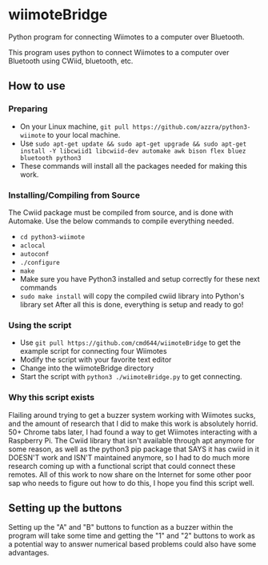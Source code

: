 # wiimoteBridge
Python program for connecting Wiimotes to a computer over Bluetooth.

This program uses python to connect Wiimotes to a computer over Bluetooth using CWiid, bluetooth, etc.

## How to use
### Preparing
- On your Linux machine, `git pull https://github.com/azzra/python3-wiimote` to your local machine.
- Use `sudo apt-get update && sudo apt-get upgrade && sudo apt-get install -Y libcwiid1 libcwiid-dev automake awk bison flex bluez bluetooth python3`
- These commands will install all the packages needed for making this work.
### Installing/Compiling from Source
The Cwiid package must be compiled from source, and is done with Automake. Use the below commands to compile everything needed.
- `cd python3-wiimote`
- `aclocal`
- `autoconf`
- `./configure`
- `make`
- Make sure you have Python3 installed and setup correctly for these next commands
- `sudo make install` will copy the compiled cwiid library into Python's library set
After all this is done, everything is setup and ready to go!
### Using the script
- Use `git pull https://github.com/cmd644/wiimoteBridge` to get the example script for connecting four Wiimotes
- Modify the script with your favorite text editor
- Change into the wiimoteBridge directory
- Start the script with `python3 ./wiimoteBridge.py` to get connecting.
### Why this script exists
Flailing around trying to get a buzzer system working with Wiimotes sucks, and the amount of research that I did to make this work is absolutely horrid. 50+ Chrome tabs later, I had found a way to get Wiimotes interacting with a Raspberry Pi. The Cwiid library that isn't available through apt anymore for some reason, as well as the python3 pip package that SAYS it has cwiid in it DOESN'T work and ISN'T maintained anymore, so I had to do much more research coming up with a functional script that could connect these remotes. All of this work to now share on the Internet for some other poor sap who needs to figure out how to do this, I hope you find this script well.

## Setting up the buttons
Setting up the "A" and "B" buttons to function as a buzzer within the program will take some time and getting the "1" and "2" buttons to work as a potential way to answer numerical based problems could also have some advantages.
